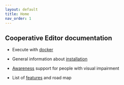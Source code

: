 ```yaml
---
layout: default
title: Home
nav_order: 1
---
```


## Cooperative Editor documentation

* Execute with [docker](docker.md)
  
* General information about [installation](installation.md.md)
  
* [Awareness](awareness.md.md) support for people with visual impairment
  
* List of [features](features.md) and road map